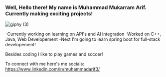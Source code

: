 ### Well, Hello there! My name is Muhammad Mukarram Arif. Currently making exciting projects!

![giphy (3)](https://github.com/mukarramarif/mukarramarif/assets/96686328/513a4699-796c-4ac5-9195-3e4fe0485052)


-Currently working on learning on API's and AI integration
-Worked on C++, Java, Web Developement
-Next I'm going to learn spring boot for full-stack developement!

Besides coding I like to play games and soccer!

To connect with me here's me socials:
https://www.linkedin.com/in/muhammadarif3/

